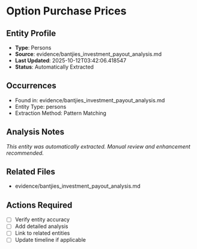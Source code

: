 # Option Purchase Prices

## Entity Profile
- **Type**: Persons
- **Source**: evidence/bantjies_investment_payout_analysis.md
- **Last Updated**: 2025-10-12T03:42:06.418547
- **Status**: Automatically Extracted

## Occurrences
- Found in: evidence/bantjies_investment_payout_analysis.md
- Entity Type: persons
- Extraction Method: Pattern Matching

## Analysis Notes
*This entity was automatically extracted. Manual review and enhancement recommended.*

## Related Files
- evidence/bantjies_investment_payout_analysis.md

## Actions Required
- [ ] Verify entity accuracy
- [ ] Add detailed analysis
- [ ] Link to related entities
- [ ] Update timeline if applicable
